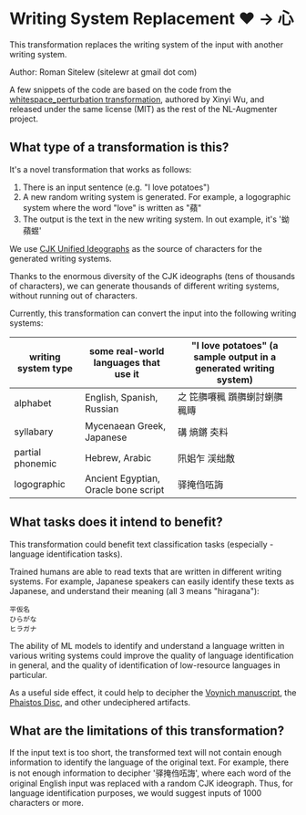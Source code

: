 # Writing System Replacement ❤️ → 心
This transformation replaces the writing system of the input with another writing system.

Author: Roman Sitelew (sitelewr at gmail dot com)

A few snippets of the code are based on the code from the 
[whitespace_perturbation transformation](https://github.com/GEM-benchmark/NL-Augmenter/tree/main/transformations/whitespace_perturbation), 
authored by Xinyi Wu, and released under the same license (MIT) as the rest of the NL-Augmenter project.

## What type of a transformation is this?
It's a novel transformation that works as follows:

1. There is an input sentence (e.g. "I love potatoes")
2. A new random writing system is generated. For example, a logographic system where the word "love" is written as "蘋"
3. The output is the text in the new writing system. In out example, it's '蚴蘋䗑'

We use [CJK Unified Ideographs](https://en.wikipedia.org/wiki/CJK_Unified_Ideographs) 
as the source of characters for the generated writing systems. 

Thanks to the enormous diversity of the CJK ideographs (tens of thousands of characters), 
we can generate thousands of different writing systems, without running out of characters. 

Currently, this transformation can convert the input into the following writing systems:

|writing system type | some real-world languages that use it | "I love potatoes" (a sample output in a generated writing system)      |
|---------------  | ------------------------------------  | -------------------------------------- |                                
|alphabet         | English, Spanish, Russian             | 之 笓䒉㘔䆇 躓䒉蝲討蝲䒉䆇䁣             |
|syllabary        | Mycenaean Greek, Japanese             | 䃓 熵鏘 㚐料                           |
|partial phonemic | Hebrew,  Arabic                       | 阠㚶乍 渓绌敿                          |
|logographic      | Ancient Egyptian, Oracle bone script  | 驿掩㑇㕶誨                             |

## What tasks does it intend to benefit?
This transformation could benefit text classification tasks (especially - language identification tasks).

Trained humans are able to read texts that are written in different writing systems.
For example, Japanese speakers can easily identify these texts as Japanese, and understand their meaning 
(all 3 means "hiragana"):

    平仮名
    ひらがな
    ヒラガナ

The ability of ML models to identify and understand a language written in various writing systems could
improve the quality of language identification in general, 
and the quality of identification of low-resource languages in particular.

As a useful side effect, it could help to decipher the [Voynich manuscript](https://en.wikipedia.org/wiki/Voynich_manuscript),
the [Phaistos Disc](https://en.wikipedia.org/wiki/Phaistos_Disc), and other undeciphered artifacts.

## What are the limitations of this transformation?

If the input text is too short, the transformed text will not contain enough information 
to identify the language of the original text. 
For example, there is not enough information to decipher '驿掩㑇㕶誨', 
where each word of the original English input was replaced with a random CJK ideograph.
Thus, for language identification purposes, we would suggest inputs of 1000 characters or more. 